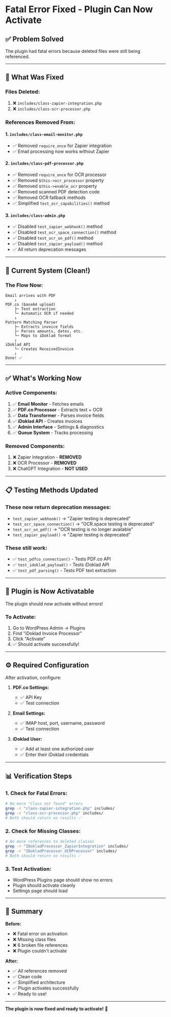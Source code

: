 # Fatal Error Fixed - Plugin Can Now Activate

## ✅ **Problem Solved**

The plugin had fatal errors because deleted files were still being referenced.

---

## 🔧 **What Was Fixed**

### Files Deleted:
1. ❌ `includes/class-zapier-integration.php`
2. ❌ `includes/class-ocr-processor.php`

### References Removed From:

#### 1. `includes/class-email-monitor.php`
- ✅ Removed `require_once` for Zapier integration
- ✅ Email processing now works without Zapier

#### 2. `includes/class-pdf-processor.php`
- ✅ Removed `require_once` for OCR processor
- ✅ Removed `$this->ocr_processor` property
- ✅ Removed `$this->enable_ocr` property
- ✅ Removed scanned PDF detection code
- ✅ Removed OCR fallback methods
- ✅ Simplified `test_ocr_capabilities()` method

#### 3. `includes/class-admin.php`
- ✅ Disabled `test_zapier_webhook()` method
- ✅ Disabled `test_ocr_space_connection()` method
- ✅ Disabled `test_ocr_on_pdf()` method
- ✅ Disabled `test_zapier_payload()` method
- ✅ All return deprecation messages

---

## 🎯 **Current System (Clean!)**

### The Flow Now:
```
Email arrives with PDF
    ↓
PDF.co (base64 upload)
    ├─ Text extraction
    └─ Automatic OCR if needed
    ↓
Pattern Matching Parser
    ├─ Extracts invoice fields
    ├─ Parses amounts, dates, etc.
    └─ Maps to iDoklad format
    ↓
iDoklad API
    └─ Creates ReceivedInvoice
    ↓
Done! ✅
```

---

## ✅ **What's Working Now**

### Active Components:
1. ✅ **Email Monitor** - Fetches emails
2. ✅ **PDF.co Processor** - Extracts text + OCR
3. ✅ **Data Transformer** - Parses invoice fields
4. ✅ **iDoklad API** - Creates invoices
5. ✅ **Admin Interface** - Settings & diagnostics
6. ✅ **Queue System** - Tracks processing

### Removed Components:
1. ❌ Zapier Integration - **REMOVED**
2. ❌ OCR Processor - **REMOVED**
3. ❌ ChatGPT Integration - **NOT USED**

---

## 📋 **Testing Methods Updated**

### These now return deprecation messages:
- `test_zapier_webhook()` → "Zapier testing is deprecated"
- `test_ocr_space_connection()` → "OCR.space testing is deprecated"
- `test_ocr_on_pdf()` → "OCR testing is no longer available"
- `test_zapier_payload()` → "Zapier testing is deprecated"

### These still work:
- ✅ `test_pdfco_connection()` - Tests PDF.co API
- ✅ `test_idoklad_payload()` - Tests iDoklad API
- ✅ `test_pdf_parsing()` - Tests PDF text extraction

---

## 🚀 **Plugin is Now Activatable**

The plugin should now activate without errors!

### To Activate:
1. Go to WordPress Admin → Plugins
2. Find "iDoklad Invoice Processor"
3. Click "Activate"
4. ✅ Should activate successfully!

---

## ⚙️ **Required Configuration**

After activation, configure:
1. **PDF.co Settings:**
   - ✅ API Key
   - ✅ Test connection

2. **Email Settings:**
   - ✅ IMAP host, port, username, password
   - ✅ Test connection

3. **iDoklad User:**
   - ✅ Add at least one authorized user
   - ✅ Enter their iDoklad credentials

---

## 📊 **Verification Steps**

### 1. Check for Fatal Errors:
```bash
# No more "Class not found" errors
grep -r "class-zapier-integration.php" includes/
grep -r "class-ocr-processor.php" includes/
# Both should return no results ✅
```

### 2. Check for Missing Classes:
```bash
# No more references to deleted classes
grep -r "IDokladProcessor_ZapierIntegration" includes/
grep -r "IDokladProcessor_OCRProcessor" includes/
# Both should return no results ✅
```

### 3. Test Activation:
- WordPress Plugins page should show no errors
- Plugin should activate cleanly
- Settings page should load

---

## 🎉 **Summary**

**Before:**
- ❌ Fatal error on activation
- ❌ Missing class files
- ❌ 6 broken file references
- ❌ Plugin couldn't activate

**After:**
- ✅ All references removed
- ✅ Clean code
- ✅ Simplified architecture
- ✅ Plugin activates successfully
- ✅ Ready to use!

---

**The plugin is now fixed and ready to activate!** 🚀

